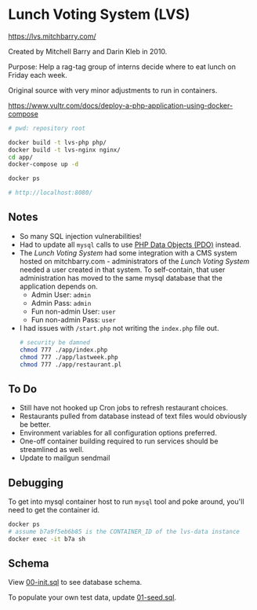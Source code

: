 # Lunch Voting System (LVS)

https://lvs.mitchbarry.com/

Created by Mitchell Barry and Darin Kleb in 2010.

Purpose: Help a rag-tag group of interns decide where to eat lunch on Friday each week. 

Original source with very minor adjustments to run in containers.

https://www.vultr.com/docs/deploy-a-php-application-using-docker-compose

```bash
# pwd: repository root

docker build -t lvs-php php/
docker build -t lvs-nginx nginx/
cd app/
docker-compose up -d

docker ps

# http://localhost:8080/
```

## Notes
- So many SQL injection vulnerabilities!
- Had to update all `mysql` calls to use [PHP Data Objects (PDO)](https://www.php.net/manual/en/book.pdo.php) instead. 
- The _Lunch Voting System_ had some integration with a CMS system hosted on mitchbarry.com - administrators of the _Lunch Voting System_ needed a user created in that system. To self-contain, that user administration has moved to the same mysql database that the application depends on. 
  - Admin User: `admin`
  - Admin Pass: `admin`
  - Fun non-admin User: `user`
  - Fun non-admin Pass: `user`
- I had issues with `/start.php` not writing the `index.php` file out. 
  ```bash
  # security be damned
  chmod 777 ./app/index.php
  chmod 777 ./app/lastweek.php
  chmod 777 ./app/restaurant.pl
  ```

## To Do
- Still have not hooked up Cron jobs to refresh restaurant choices.
- Restaurants pulled from database instead of text files would obviously be better.
- Environment variables for all configuration options preferred.
- One-off container building required to run services should be streamlined as well.
- Update to mailgun sendmail

## Debugging

To get into mysql container host to run `mysql` tool and poke around, you'll need to get the container id. 

```bash
docker ps
# assume b7a9f5eb6b85 is the CONTAINER_ID of the lvs-data instance
docker exec -it b7a sh
```

## Schema

View [00-init.sql](./app/sql/00-init.sql) to see database schema. 

To populate your own test data, update [01-seed.sql](./app/sql/01-seed.sql).
